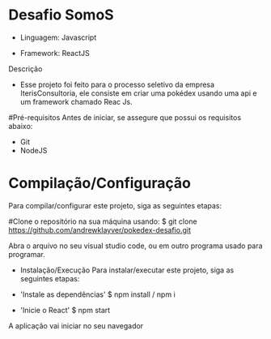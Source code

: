 
# Desafio SomoS
- Linguagem: Javascript

- Framework: ReactJS

Descrição
- Esse projeto foi feito para o processo seletivo da empresa IterisConsultoria, ele consiste em criar uma pokédex usando uma api e um framework chamado Reac Js.

#Pré-requisitos
 Antes de iniciar, se assegure que possui os requisitos abaixo:

- Git
- NodeJS

# Compilação/Configuração
Para compilar/configurar este projeto, siga as seguintes etapas:

#Clone o repositório na sua máquina usando: 
$ git clone https://github.com/andrewklayver/pokedex-desafio.git


Abra o arquivo no seu visual studio code, ou em outro programa usado para programar.

- Instalação/Execução
Para instalar/executar este projeto, siga as seguintes etapas:

- 'Instale as dependências'
$ npm install / npm i

- 'Inicie o React'
$ npm start

A aplicação vai iniciar no seu navegador


